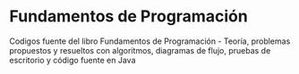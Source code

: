 # Fundamentos de Programación
Codigos fuente del libro Fundamentos de Programación - Teoría, problemas propuestos y resueltos con algoritmos, diagramas de flujo, pruebas de escritorio y código fuente en Java
